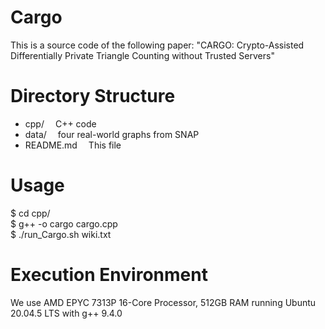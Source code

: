 # Cargo
This is a source code of the following paper:
"CARGO: Crypto-Assisted Differentially Private Triangle Counting without Trusted Servers"

# Directory Structure
* cpp/  C++ code
* data/  four real-world graphs from SNAP
* README.md  This file

# Usage
$ cd cpp/  
$ g++ -o cargo cargo.cpp  
$ ./run_Cargo.sh wiki.txt

# Execution Environment
We use AMD EPYC 7313P 16-Core Processor, 512GB RAM running Ubuntu 20.04.5 LTS with g++ 9.4.0
